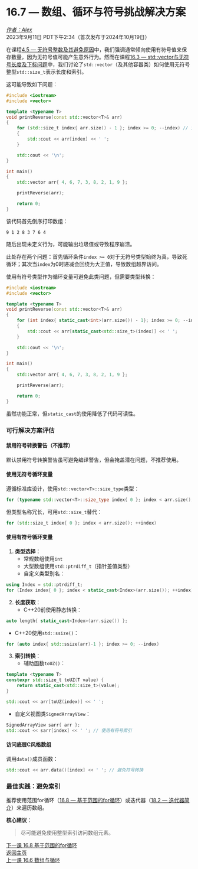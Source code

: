 16.7 — 数组、循环与符号挑战解决方案
===================================================

[*作者：Alex*](https://www.learncpp.com/author/Alex/ "查看 Alex 的所有文章")  
2023年9月11日 PDT下午2:34（首次发布于2024年10月19日）

在课程[4.5 — 无符号整数及其避免原因](Chapter-4/lesson4.5-unsigned-integers-and-why-to-avoid-them.md)中，我们强调通常倾向使用有符号值来保存数量，因为无符号值可能产生意外行为。然而在课程[16.3 — std::vector与无符号长度及下标问题](Chapter-16/lesson16.3-stdvector-and-the-unsigned-length-and-subscript-problem.md)中，我们讨论了`std::vector`（及其他容器类）如何使用无符号整型`std::size_t`表示长度和索引。

这可能导致如下问题：

```cpp
#include <iostream>
#include <vector>

template <typename T>
void printReverse(const std::vector<T>& arr)
{
    for (std::size_t index{ arr.size() - 1 }; index >= 0; --index) // index为无符号类型
    {
        std::cout << arr[index] << ' ';
    }

    std::cout << '\n';
}

int main()
{
    std::vector arr{ 4, 6, 7, 3, 8, 2, 1, 9 };

    printReverse(arr);

    return 0;
}
```

该代码首先倒序打印数组：

```
9 1 2 8 3 7 6 4
```

随后出现未定义行为，可能输出垃圾值或导致程序崩溃。

此处存在两个问题：首先循环条件`index >= 0`对于无符号类型始终为真，导致死循环；其次当`index`为0时递减会回绕为大正值，导致数组越界访问。

使用有符号类型作为循环变量可避免此类问题，但需要类型转换：

```cpp
#include <iostream>
#include <vector>

template <typename T>
void printReverse(const std::vector<T>& arr)
{
    for (int index{ static_cast<int>(arr.size()) - 1}; index >= 0; --index) // index为有符号类型
    {
        std::cout << arr[static_cast<std::size_t>(index)] << ' ';
    }

    std::cout << '\n';
}

int main()
{
    std::vector arr{ 4, 6, 7, 3, 8, 2, 1, 9 };

    printReverse(arr);

    return 0;
}
```

虽然功能正常，但`static_cast`的使用降低了代码可读性。

### 可行解决方案评估

#### 禁用符号转换警告（不推荐）
默认禁用符号转换警告虽可避免编译警告，但会掩盖潜在问题，不推荐使用。

#### 使用无符号循环变量
遵循标准库设计，使用`std::vector<T>::size_type`类型：

```cpp
for (typename std::vector<T>::size_type index{ 0 }; index < arr.size(); ++index)
```

但类型名称冗长，可用`std::size_t`替代：

```cpp
for (std::size_t index{ 0 }; index < arr.size(); ++index)
```

#### 使用有符号循环变量
1. **类型选择**：
   - 常规数组使用`int`
   - 大型数组使用`std::ptrdiff_t`（指针差值类型）
   - 自定义类型别名：

```cpp
using Index = std::ptrdiff_t;
for (Index index{ 0 }; index < static_cast<Index>(arr.size()); ++index)
```

2. **长度获取**：
   - C++20前使用静态转换：

```cpp
auto length{ static_cast<Index>(arr.size()) };
```

   - C++20使用`std::ssize()`：

```cpp
for (auto index{ std::ssize(arr)-1 }; index >= 0; --index)
```

3. **索引转换**：
   - 辅助函数`toUZ()`：

```cpp
template <typename T>
constexpr std::size_t toUZ(T value) {
    return static_cast<std::size_t>(value);
}

std::cout << arr[toUZ(index)] << ' ';
```

   - 自定义视图类`SignedArrayView`：

```cpp
SignedArrayView sarr{ arr };
std::cout << sarr[index] << ' '; // 使用有符号索引
```

#### 访问底层C风格数组
调用`data()`成员函数：

```cpp
std::cout << arr.data()[index] << ' '; // 避免符号转换
```

### 最佳实践：避免索引
推荐使用范围for循环（[16.8 — 基于范围的for循环](Chapter-16/lesson16.8-range-based-for-loops-for-each.md)）或迭代器（[18.2 — 迭代器简介](Chapter-18/lesson18.2-introduction-to-iterators.md)）来遍历数组。

**核心建议**：
> 尽可能避免使用整型索引访问数组元素。

[下一课 16.8 基于范围的for循环](Chapter-16/lesson16.8-range-based-for-loops-for-each.md)  
[返回主页](/)  
[上一课 16.6 数组与循环](Chapter-16/lesson16.6-arrays-and-loops.md)